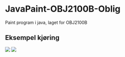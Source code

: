 # JavaPaint-OBJ2100B-Oblig
Paint program i java, laget for OBJ2100B
## Eksempel kjøring
![](https://tarves.no/gif/javaPaint.png)
![](https://tarves.no/gif/javaPaint2.png)
